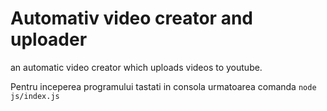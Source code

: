 # Automativ video creator and uploader

an automatic video creator which uploads videos to youtube.

Pentru inceperea programului tastati in consola urmatoarea comanda
`node js/index.js`
